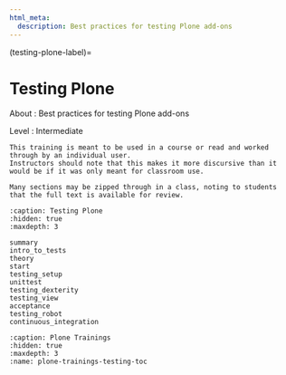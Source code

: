 ```yaml
---
html_meta:
  description: Best practices for testing Plone add-ons
---
```


(testing-plone-label)=

# Testing Plone

About
: Best practices for testing Plone add-ons

Level
: Intermediate

```{note}
This training is meant to be used in a course or read and worked through by an individual user.
Instructors should note that this makes it more discursive than it would be if it was only meant for classroom use.

Many sections may be zipped through in a class, noting to students that the full text is available for review.
```

```{toctree}
:caption: Testing Plone
:hidden: true
:maxdepth: 3

summary
intro_to_tests
theory
start
testing_setup
unittest
testing_dexterity
testing_view
acceptance
testing_robot
continuous_integration
```

```{toctree}
:caption: Plone Trainings
:hidden: true
:maxdepth: 3
:name: plone-trainings-testing-toc
```
